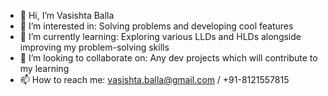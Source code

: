 - 👋 Hi, I’m Vasishta Balla
- 👀 I’m interested in: Solving problems and developing cool features
- 🌱 I’m currently learning: Exploring various LLDs and HLDs alongside improving my problem-solving skills
- 💞️ I’m looking to collaborate on: Any dev projects which will contribute to my learning
- 📫 How to reach me: vasishta.balla@gmail.com / +91-8121557815

<!---
vasishtaballa/vasishtaballa is a ✨ special ✨ repository because its `README.md` (this file) appears on your GitHub profile.
You can click the Preview link to take a look at your changes.
--->
